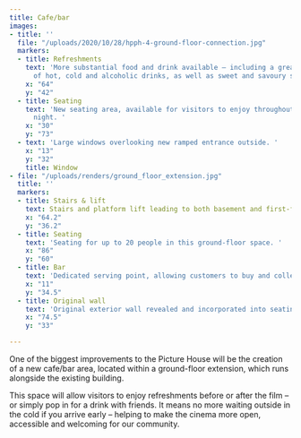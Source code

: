 ```yaml
---
title: Cafe/bar
images:
- title: ''
  file: "/uploads/2020/10/28/hpph-4-ground-floor-connection.jpg"
  markers:
  - title: Refreshments
    text: 'More substantial food and drink available – including a greater variety
      of hot, cold and alcoholic drinks, as well as sweet and savoury snacks. '
    x: "64"
    y: "42"
  - title: Seating
    text: 'New seating area, available for visitors to enjoy throughout the day and
      night. '
    x: "30"
    y: "73"
  - text: 'Large windows overlooking new ramped entrance outside. '
    x: "13"
    y: "32"
    title: Window
- file: "/uploads/renders/ground_floor_extension.jpg"
  title: ''
  markers:
  - title: Stairs & lift
    text: Stairs and platform lift leading to both basement and first-floor areas.
    x: "64.2"
    y: "36.2"
  - title: Seating
    text: 'Seating for up to 20 people in this ground-floor space. '
    x: "86"
    y: "60"
  - title: Bar
    text: 'Dedicated serving point, allowing customers to buy and collect refreshments. '
    x: "11"
    y: "34.5"
  - title: Original wall
    text: 'Original exterior wall revealed and incorporated into seating area. '
    x: "74.5"
    y: "33"

---
```

One of the biggest improvements to the Picture House will be the creation of a new cafe/bar area, located within a ground-floor extension, which runs alongside the existing building.

This space will allow visitors to enjoy refreshments before or after the film – or simply pop in for a drink with friends. It means no more waiting outside in the cold if you arrive early – helping to make the cinema more open, accessible and welcoming for our community.
